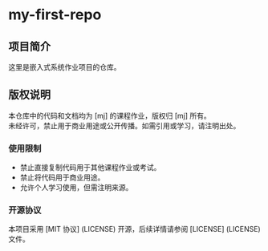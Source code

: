 # my-first-repo

## 项目简介

这里是嵌入式系统作业项目的仓库。

## 版权说明

本仓库中的代码和文档均为 [mj] 的课程作业，版权归 [mj] 所有。  
未经许可，禁止用于商业用途或公开传播。如需引用或学习，请注明出处。

### 使用限制
- 禁止直接复制代码用于其他课程作业或考试。
- 禁止将代码用于商业用途。
- 允许个人学习使用，但需注明来源。

### 开源协议
本项目采用 [MIT 协议] (LICENSE) 开源，后续详情请参阅 [LICENSE] (LICENSE) 文件。